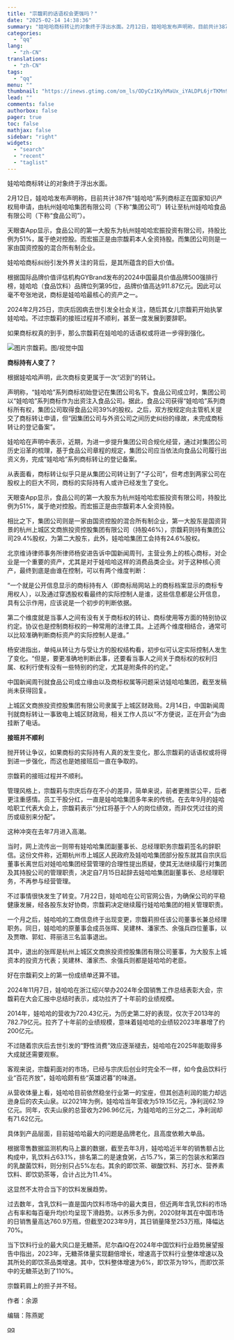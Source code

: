 ```yaml
---
title: "宗馥莉的话语权会更强吗？"
date: "2025-02-14 14:38:36"
summary: "娃哈哈商标转让的对象终于浮出水面。2月12日，娃哈哈发布声明称，目前共计387件“娃哈哈”系列商标正..."
categories:
  - "qq"
lang:
  - "zh-CN"
translations:
  - "zh-CN"
tags:
  - "qq"
menu: ""
thumbnail: "https://inews.gtimg.com/om_ls/ODyCz1KyhMaUx_iYALDPL6jrTKMn9YKJMJznZ4GNIforEAA_640360/0"
lead: ""
comments: false
authorbox: false
pager: true
toc: false
mathjax: false
sidebar: "right"
widgets:
  - "search"
  - "recent"
  - "taglist"
---
```


娃哈哈商标转让的对象终于浮出水面。

2月12日，娃哈哈发布声明称，目前共计387件“娃哈哈”系列商标正在国家知识产权局申请，由杭州娃哈哈集团有限公司（下称“集团公司”）转让至杭州娃哈哈食品有限公司（下称“食品公司”）。

天眼查App显示，食品公司的第一大股东为杭州娃哈哈宏振投资有限公司，持股比例为51%，属于绝对控股。而宏振正是由宗馥莉本人全资持股。而集团公司则是一家由国资控股的混合所有制企业。

娃哈哈商标纠纷引发外界关注的背后，是其所蕴含的巨大价值。

根据国际品牌价值评估机构GYBrand发布的2024中国最具价值品牌500强排行榜，娃哈哈（食品饮料）品牌位列第95位，品牌价值高达911.87亿元。因此可以毫不夸张地说，商标是娃哈哈最核心的资产之一。

2024年2月25日，宗庆后因病去世引发全社会关注，随后其女儿宗馥莉开始执掌娃哈哈。不过宗馥莉的接班过程并不顺利，甚至一度发展到要辞职。

如果商标权真的到手，那么宗馥莉在娃哈哈的话语权或将进一步得到强化。

![图片](https://inews.gtimg.com/om_bt/OWRMDzXHud3m9-8p56_Cc3n_xO_smncTVkzUyb-76jmVoAA/641)宗馥莉。图/视觉中国

**商标持有人变了？**

根据娃哈哈声明，此次商标变更属于一次“迟到”的转让。

声明称，“娃哈哈”系列商标初始登记在集团公司名下。食品公司成立时，集团公司以“娃哈哈”系列商标作为出资注入食品公司。据此，食品公司获得“娃哈哈”系列商标所有权，集团公司取得食品公司39%的股权。之后，双方按规定向主管机关提交了商标转让申请，但“因集团公司与外资公司之间历史纠纷的缘故，未完成商标转让的登记备案”。

娃哈哈在声明中表示，近期，为进一步提升集团公司合规化经营，通过对集团公司历史沿革的梳理，基于食品公司章程的规定，集团公司应当依法向食品公司履行出资义务，完成“娃哈哈”系列商标转让的登记备案。

从表面看，商标转让似乎只是从集团公司转让到了“子公司”，但考虑到两家公司在股权上的巨大不同，商标的实际持有人或许已经发生了变化。

天眼查App显示，食品公司的第一大股东为杭州娃哈哈宏振投资有限公司，持股比例为51%，属于绝对控股。而宏振正是由宗馥莉本人全资持股。

相比之下，集团公司则是一家由国资控股的混合所有制企业，第一大股东是国资背景的杭州上城区文商旅投资控股集团有限公司（持股46%），宗馥莉则持有集团公司29.4%股权，为第二大股东，此外，娃哈哈集团工会持有24.6%股权。

北京维诗律师事务所律师杨安进告诉中国新闻周刊，主营业务上的核心商标，对企业是一个重要的资产，尤其是对于娃哈哈这样的消费品类企业。对于这种核心资产，最终到底是由谁在控制，可以有两个维度判断：

“一个就是公开信息显示的商标持有人（即商标局网站上的商标档案显示的商标专用权人），以及通过穿透股权看最终的实际控制人是谁，这些信息都是公开信息，具有公示作用，应该说是一个初步的判断依据。

第二个维度就是当事人之间有没有关于商标权的转让、商标使用等方面的特别协议约定。协议也是控制商标权的一种常用的法律工具。上述两个维度相结合，通常可以比较准确判断商标资产的实际控制人是谁。”

杨安进指出，单纯从转让方与受让方的股权结构看，初步似可认定实际控制人发生了变化。“但是，要更准确地判断此事，还要看当事人之间关于商标权的权利归属、权利行使有没有一些特别的约定，尤其是附条件的约定。”

中国新闻周刊就食品公司成立缘由以及商标权属等问题采访娃哈哈集团，截至发稿尚未获得回复。

上城区文商旅投资控股集团有限公司隶属于上城区财政局。2月14日，中国新闻周刊就商标转让一事致电上城区财政局，相关工作人员以“不方便说，正在开会”为由挂断了电话。

**接班并不顺利**

抛开转让争议，如果商标的实际持有人真的发生变化，那么宗馥莉的话语权或将得到进一步强化，而这也是她接班后一直在争取的。

宗馥莉的接班过程并不顺利。

管理风格上，宗馥莉与宗庆后存在不小的差异，简单来说，前者更推崇公平，后者更注重感情。员工干股分红，一直是娃哈哈集团多年来的传统。在去年9月的娃哈哈职工代表大会上，宗馥莉表示“分红将基于个人的岗位绩效，而非仅凭过往的资历或级别来分配”。

这种冲突在去年7月进入高潮。

当时，网上流传出一则带有娃哈哈集团副董事长、总经理职务宗馥莉签名的辞职信。这份文件称，近期杭州市上城区人民政府及娃哈哈集团部分股东就其自宗庆后董事长离世后对娃哈哈集团经营管理的合理性提出质疑，使其无法继续履行对集团及其持股公司的管理职责，决定自7月15日起辞去娃哈哈集团副董事长、总经理职务，不再参与经营管理。

不过事情很快发生了转变。7月22日，娃哈哈在公司官网公告，为确保公司的平稳健康发展，经各股东友好协商，宗馥莉决定继续履行娃哈哈集团的相关管理职责。

一个月之后，娃哈哈的工商信息终于出现变更，宗馥莉担任该公司董事长兼总经理职务。同日，娃哈哈的原董事会成员张晖、吴建林、潘家杰、余强兵四位董事，以及贾暾、郭虹、蒋丽洁三名监事退出。

其中，退出的张晖是杭州上城区文商旅投资控股集团有限公司董事，为大股东上城资本的投资方代表；吴建林、潘家杰、余强兵则都是娃哈哈的老臣。

好在宗馥莉交上的第一份成绩单还算不错。

2024年11月7日，娃哈哈在浙江绍兴举办2024年全国销售工作总结表彰大会，宗馥莉在大会汇报中总结时表示，成功拉齐了十年前的业绩规模。

2014年，娃哈哈的营收为720.43亿元，为历史第二好的表现，仅次于2013年的782.79亿元。拉齐了十年前的业绩规模，意味着娃哈哈的业绩较2023年暴增了约200亿元。

不过随着宗庆后去世引发的“野性消费”效应逐渐褪去，娃哈哈在2025年能取得多大成就还需要观察。

客观来说，宗馥莉面对的市场，已经与宗庆后创业时完全不一样，如今食品饮料行业“百花齐放”，娃哈哈颇有些“英雄迟暮”的味道。

从营收体量上看，娃哈哈目前依然稳坐行业第一的宝座，但其创造利润的能力却远逊身后的农夫山泉。以2021年为例，娃哈哈当年营收为519.15亿元，净利润62.19亿元。同年，农夫山泉的总营收为296.96亿元，为娃哈哈的三分之二，净利润却有71.62亿元。

具体到产品层面，目前娃哈哈最大的问题是品牌老化，且高度依赖大单品。

根据零售数据监测机构马上赢的数据，截至去年3月，娃哈哈近半年的销售额占比构成中，乳饮料占63.1%，排名第二的是速食粥，占15.7%，第三的包装水和第四的乳酸菌饮料，则分别只占5%左右。其余的即饮茶、碳酸饮料、苏打水、营养素饮料、即饮奶茶等，合计占比为11.4%。

这显然不太符合当下的饮料发展趋势。

过去数年，含乳饮料一直是国内饮料市场中的最大类目，但近两年含乳饮料的市场占有率和每百毫升均价均呈现下滑趋势。以养乐多为例，2020财年其在中国市场的日销售量高达760.9万瓶，但截至2023年9月，其日销量降至253万瓶，降幅达70%。

当下饮料行业的最大风口是无糖茶。尼尔森IQ在2024年中国饮料行业趋势展望报告中指出，2023年，无糖茶体量实现翻倍增长，增速高于饮料行业整体增速以及其所处的即饮茶品类增速。其中，饮料整体增速为6%，即饮茶为19%，而即饮茶中的无糖茶达到了110%。

宗馥莉肩上的担子并不轻。

作者：余源

编辑：陈燕妮

[qq](https://new.qq.com/rain/a/20250214A04X6300)
